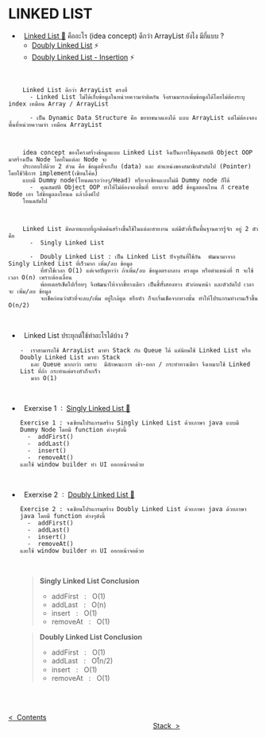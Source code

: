 # LINKED LIST
  - &nbsp; [Linked List 🔗](https://expert-programming-tutor.com/tutorial/data_structure/03_%E0%B8%A5%E0%B8%B4%E0%B8%87%E0%B8%84%E0%B9%8C%E0%B8%A5%E0%B8%B4%E0%B8%AA%E0%B8%95%E0%B9%8C%20(Linked%20List).php) คืออะไร (idea concept) ดีกว่า ArrayList ยังไง มีกี่แบบ ?
    - [Doubly Linked List](https://youtube.com/shorts/wsnxm9RJws8?feature=share) ⚡️
    - [Doubly Linked List - Insertion](https://www.youtube.com/shorts/HWr5NXDsAHM) ⚡️
      
 <br/>
 
        Linked List ดีกว่า ArrayList ตรงที่
          - Linked List ไม่ได้เก็บข้อมูลในหน่วยความจำติดกัน จึงสามมารถเพิ่มข้อมูลได้โดยไม่ต้องระบุ index เหมือน Array / ArrayList
          
          - เป็น Dynamic Data Structure คือ ขยายขนาดเองได้ แบบ ArrayList แต่ไม่ต้องจองพื้นที่หน่วยความจำ เหมือน ArrayList
          

    
        idea concept ของโครงสร้างข้อมูลแบบ Linked List จึงเป็นการใช้คุณสมบัติ Object OOP มาสร้างเป็น Node โดยในแต่ละ Node จะ
        ประกอบไปด้วย 2 ส่วน คือ ข้อมูลที่จะเก็บ (data) และ ตำแหน่งของสมาชิกตัวถัดไป (Pointer) โดยใช้วิธีการ implement(เขียนโค้ด)
        แบบมี Dummy node(โหนดแรกว่างๆ/Head) หรือจะเขียนแบบไม่มี Dummy node ก็ได้ 
          -  คุณสมบัติ Object OOP ทำให้ไม่ต้องจองพื้นที่ อยากจะ add ข้อมูลตอนไหน ก็ create Node เอา ใส่ข้อมูลลงโหนด แล้วลิ้งค์ไป
        โหนดถัดไป



        Linked List มีหลายแบบที่ถูกคิดค้นสร้างขึ้นใช้ในแต่ละสายงาน แต่มีตัวที่เป็นพื้นฐานควรรู้จัก อยู่ 2 ตัว คือ
          -  Singly Linked List
          
          -  Doubly Linked List : เป็น Linked List ปัจจุบันที่ใช้กัน  พัฒนามาจาก Singly Linked List ที่เร็วมาก เพิ่ม/ลบ ข้อมูล
             ที่หัวใช้เวลา O(1) แต่เจอปัญหาว่า ถ้าเพิ่ม/ลบ ข้อมูลตรงกลาง ตรงตูด หรือตำแหน่งที่ n จะใช้เวลา O(n) เพราะต้องเลื่อน
             พ้อยเตอร์เช็คไปเรื่อยๆ จึงพัฒนาให้จากชี้ทางเดียว เป็นชี้ทั้ังสองทาง ตัวก่อนหน้า และตัวถัดไป เวลาจะ เพิ่ม/ลบ ข้อมูล 
             จะเช็คก่อนว่าตัวที่จะลบ/เพิ่ม อยู่ใกล้ตูด หรือหัว ก็จะเริ่มเช็คจากทางนั้น ทำให้โปรแกรมทำงานเร็วขึ้น O(n/2)
    
  <br/>

  - &nbsp; Linked List ประยุกต์ใช้ทำอะไรได้บ้าง ?

        -  เราสามารถใช้ ArrayList มาทำ Stack กับ Queue ได้ แต่นิยมใช้ Linked List หรือ Doubly Linked List มาทำ Stack
           และ Queue มากกว่า เพราะ  มีลักษณะการ เข้า-ออก / กระทำทางเดียว จึงเหมาะใช้ Linked List ที่ถ้า กระทำแค่ตรงหัวก็จะเร็ว
           มาก O(1)  

    <br/>
    
  - &nbsp; Exerxise 1 &nbsp;:&nbsp; [Singly Linked List 🔗]()

        Exercise 1 : จงเขียนโปรแกรมสร้าง Singly Linked List ด้วยภาษา java แบบมี Dummy Node โดยมี function ต่างๆดังนี้
          -  addFirst()  
          -  addLast()  
          -  insert()  
          -  removeAt()  
        และใช้ window builder ทำ UI ออกหน้าจอด้วย

    <br/>
    
  - &nbsp; Exerxise 2 &nbsp;:&nbsp; [Doubly Linked List 🔗]()

        Exercise 2 : จงเขียนโปรแกรมสร้าง Doubly Linked List ด้วยภาษา java ด้วยภาษา java โดยมี function ต่างๆดังนี้
          -  addFirst()  
          -  addLast()  
          -  insert() 
          -  removeAt()  
        และใช้ window builder ทำ UI ออกหน้าจอด้วย

    <br/>

    > **Singly Linked List Conclusion**
    >- addFirst &nbsp;&nbsp;:&nbsp;&nbsp; O(1)
    >- addLast &nbsp;&nbsp;:&nbsp;&nbsp; O(n)
    >- insert &nbsp;&nbsp;:&nbsp;&nbsp; O(1)
    >- removeAt &nbsp;&nbsp;:&nbsp;&nbsp; O(1)
    
    >  **Doubly Linked List Conclusion**
    >- addFirst &nbsp;&nbsp;:&nbsp;&nbsp; O(1)
    >- addLast &nbsp;&nbsp;:&nbsp;&nbsp; O(ืn/2)
    >- insert &nbsp;&nbsp;:&nbsp;&nbsp; O(1)
    >- removeAt &nbsp;&nbsp;:&nbsp;&nbsp; O(1)

<br/><br/>

[<  &nbsp;Contents](https://github.com/Arisa-Kaewsuan/Datastructure_Java/blob/main/README.md)  &nbsp; &nbsp; &nbsp; &nbsp; &nbsp; &nbsp; &nbsp; &nbsp; &nbsp; &nbsp; &nbsp; &nbsp; &nbsp; &nbsp; &nbsp; &nbsp; &nbsp; &nbsp; &nbsp; &nbsp; &nbsp; &nbsp; &nbsp; &nbsp; &nbsp; &nbsp; &nbsp; &nbsp; &nbsp; &nbsp; &nbsp; &nbsp; &nbsp; &nbsp; &nbsp; &nbsp; &nbsp; &nbsp; &nbsp; &nbsp; &nbsp; &nbsp; &nbsp; &nbsp; &nbsp; &nbsp; &nbsp; &nbsp; &nbsp; &nbsp; &nbsp; &nbsp; &nbsp; &nbsp; &nbsp; &nbsp; &nbsp; &nbsp; &nbsp; &nbsp; &nbsp; &nbsp; &nbsp; &nbsp; &nbsp; &nbsp; &nbsp; &nbsp; &nbsp; &nbsp; &nbsp; &nbsp; &nbsp; &nbsp; &nbsp; &nbsp; &nbsp; &nbsp; &nbsp; &nbsp; &nbsp; &nbsp; &nbsp; &nbsp; &nbsp; &nbsp; &nbsp; &nbsp; &nbsp; &nbsp; &nbsp; [Stack&nbsp;  >](https://github.com/Arisa-Kaewsuan/Datastructure_Java/blob/main/LinkedList.md)
